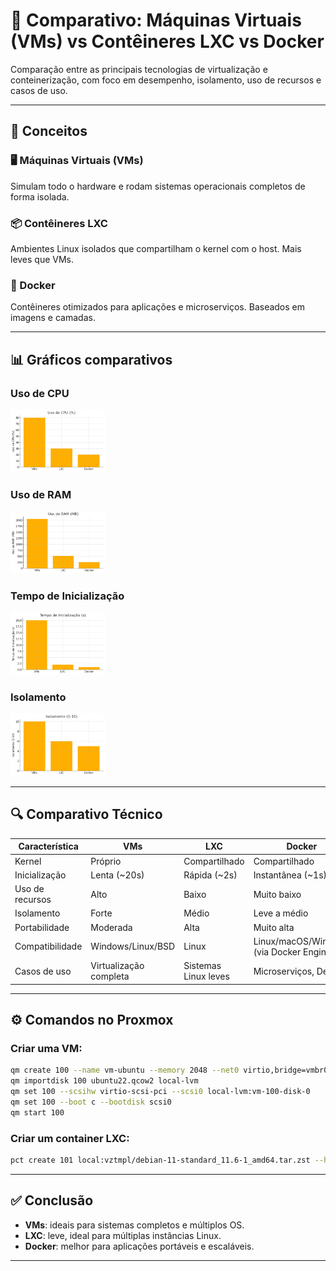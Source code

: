 
# 🧠 Comparativo: Máquinas Virtuais (VMs) vs Contêineres LXC vs Docker

Comparação entre as principais tecnologias de virtualização e conteinerização, com foco em desempenho, isolamento, uso de recursos e casos de uso.

---

## 🧩 Conceitos

### 🖥️ Máquinas Virtuais (VMs)
Simulam todo o hardware e rodam sistemas operacionais completos de forma isolada.

### 📦 Contêineres LXC
Ambientes Linux isolados que compartilham o kernel com o host. Mais leves que VMs.

### 🐳 Docker
Contêineres otimizados para aplicações e microserviços. Baseados em imagens e camadas.

---

## 📊 Gráficos comparativos

### Uso de CPU
<img src="fig1.png" width="30%">

### Uso de RAM
<img src="fig2.png" width="30%">

### Tempo de Inicialização
<img src="fig3.png" width="30%">

### Isolamento
<img src="fig4.png" width="30%">

---

## 🔍 Comparativo Técnico

| Característica             | VMs                       | LXC                          | Docker                       |
|---------------------------|---------------------------|------------------------------|------------------------------|
| Kernel                    | Próprio                   | Compartilhado                | Compartilhado                |
| Inicialização             | Lenta (~20s)              | Rápida (~2s)                 | Instantânea (~1s)            |
| Uso de recursos           | Alto                      | Baixo                        | Muito baixo                  |
| Isolamento                | Forte                     | Médio                        | Leve a médio                 |
| Portabilidade             | Moderada                  | Alta                         | Muito alta                   |
| Compatibilidade           | Windows/Linux/BSD         | Linux                        | Linux/macOS/Windows (via Docker Engine) |
| Casos de uso              | Virtualização completa    | Sistemas Linux leves         | Microserviços, DevOps        |

---

## ⚙️ Comandos no Proxmox

### Criar uma VM:
```bash
qm create 100 --name vm-ubuntu --memory 2048 --net0 virtio,bridge=vmbr0
qm importdisk 100 ubuntu22.qcow2 local-lvm
qm set 100 --scsihw virtio-scsi-pci --scsi0 local-lvm:vm-100-disk-0
qm set 100 --boot c --bootdisk scsi0
qm start 100
```

### Criar um container LXC:
```bash
pct create 101 local:vztmpl/debian-11-standard_11.6-1_amd64.tar.zst --hostname container-debian --cores 2 --memory 1024 --rootfs local-lvm:8 --net0 name=eth0,bridge=vmbr0,ip=dhcp --start 1
```

---

## ✅ Conclusão

- **VMs**: ideais para sistemas completos e múltiplos OS.
- **LXC**: leve, ideal para múltiplas instâncias Linux.
- **Docker**: melhor para aplicações portáveis e escaláveis.

---
